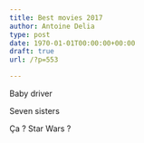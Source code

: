 ```yaml
---
title: Best movies 2017
author: Antoine Delia
type: post
date: 1970-01-01T00:00:00+00:00
draft: true
url: /?p=553

---
```

Baby driver

Seven sisters

Ça ? Star Wars ?